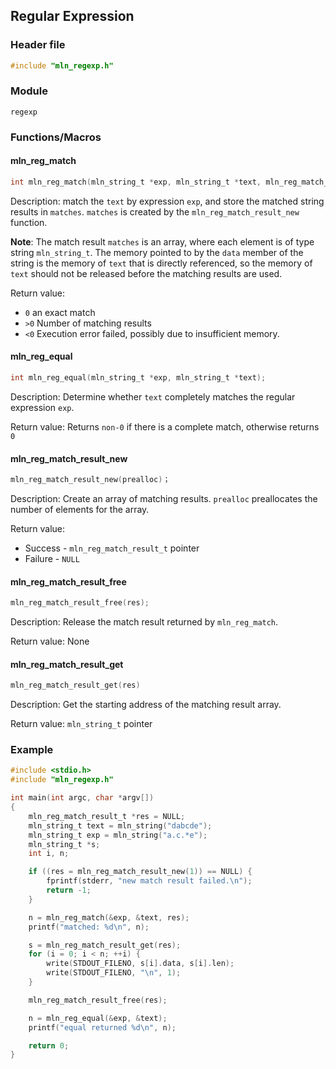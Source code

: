 ## Regular Expression



### Header file

```c
#include "mln_regexp.h"
```



### Module

`regexp`



### Functions/Macros

#### mln_reg_match

```c
int mln_reg_match(mln_string_t *exp, mln_string_t *text, mln_reg_match_result_t *matches);
```

Description: match the `text` by expression `exp`, and store the matched string results in `matches`. `matches` is created by the `mln_reg_match_result_new` function.

**Note**: The match result `matches` is an array, where each element is of type string `mln_string_t`. The memory pointed to by the `data` member of the string is the memory of `text` that is directly referenced, so the memory of `text` should not be released before the matching results are used.

Return value:

- `0` an exact match
- `>0` Number of matching results
- `<0` Execution error failed, possibly due to insufficient memory.



#### mln_reg_equal

```c
int mln_reg_equal(mln_string_t *exp, mln_string_t *text);
```

Description: Determine whether `text` completely matches the regular expression `exp`.

Return value: Returns `non-0` if there is a complete match, otherwise returns `0`



#### mln_reg_match_result_new

```c
mln_reg_match_result_new(prealloc)；
```

Description: Create an array of matching results. `prealloc` preallocates the number of elements for the array.

Return value:

- Success - `mln_reg_match_result_t` pointer
- Failure - `NULL`



#### mln_reg_match_result_free

```c
mln_reg_match_result_free(res);
```

Description: Release the match result returned by `mln_reg_match`.

Return value: None



#### mln_reg_match_result_get

```c
mln_reg_match_result_get(res)
```

Description: Get the starting address of the matching result array.

Return value: `mln_string_t` pointer



### Example

```c
#include <stdio.h>
#include "mln_regexp.h"

int main(int argc, char *argv[])
{
    mln_reg_match_result_t *res = NULL;
    mln_string_t text = mln_string("dabcde");
    mln_string_t exp = mln_string("a.c.*e");
    mln_string_t *s;
    int i, n;

    if ((res = mln_reg_match_result_new(1)) == NULL) {
        fprintf(stderr, "new match result failed.\n");
        return -1;
    }

    n = mln_reg_match(&exp, &text, res);
    printf("matched: %d\n", n);

    s = mln_reg_match_result_get(res);
    for (i = 0; i < n; ++i) {
        write(STDOUT_FILENO, s[i].data, s[i].len);
        write(STDOUT_FILENO, "\n", 1);
    }

    mln_reg_match_result_free(res);

    n = mln_reg_equal(&exp, &text);
    printf("equal returned %d\n", n);

    return 0;
}
```

